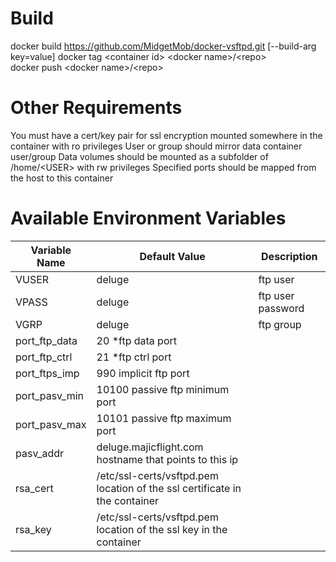 # Build
docker build https://github.com/MidgetMob/docker-vsftpd.git [--build-arg key=value]
docker tag \<container id> \<docker name>/\<repo>  
docker push \<docker name>/\<repo>

# Other Requirements
You must have a cert/key pair for ssl encryption mounted somewhere in the container with ro privileges
User or group should mirror data container user/group
Data volumes should be mounted as a subfolder of /home/\<USER> with rw privileges
Specified ports should be mapped from the host to this container

# Available Environment Variables
Variable Name | Default Value | Description
------------- | ------------- | -----------
VUSER | deluge | ftp user  
VPASS | deluge | ftp user password  
VGRP | deluge | ftp group  
port_ftp_data | 20 *ftp data port 
port_ftp_ctrl | 21 *ftp ctrl port  
port_ftps_imp | 990 implicit ftp port  
port_pasv_min | 10100 passive ftp minimum port  
port_pasv_max | 10101 passive ftp maximum port  
pasv_addr|deluge.majicflight.com hostname that points to this ip  
rsa_cert|/etc/ssl-certs/vsftpd.pem location of the ssl certificate in the container  
rsa_key|/etc/ssl-certs/vsftpd.pem location of the ssl key in the container
